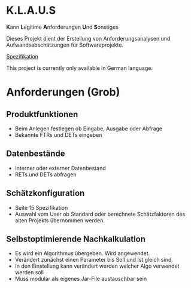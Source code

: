 # K.L.A.U.S
 **K**ann **L**egitime **A**nforderungen **U**nd **S**onstiges

Dieses Projekt dient der Erstellung von Anforderungsanalysen und Aufwandsabschätzungen für Softwareprojekte.

[Spezifikation](https://github.com/rasple/sw-eng-jfx/tree/master/spezifikation.pdf)


This project is currently only available in German language.

# Anforderungen (Grob)
## Produktfunktionen
* Beim Anlegen festlegen ob Eingabe, Ausgabe oder Abfrage
* Bekannte FTRs und DETs eingeben
## Datenbestände
* Interner oder externer Datenbestand
* RETs und DETs abfragen
## Schätzkonfiguration
* Seite 15 Spezifikation
* Auswahl vom User ob Standard oder berechnete Schätzfaktoren des alten Projekts übernommen werden.
## Selbstoptimierende Nachkalkulation 
* Es wird ein Algorithmus übergeben. Wird angewendet.
* Verändert zunächst einen Parameter bis Soll und Ist gleich sind.
* In den Einstellung kann verändert werden welcher Algo verwendet werden soll
* Muss modular als eigenes Jar-File austauschbar sein

 
